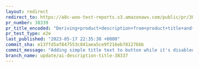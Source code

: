 ```yaml
---
layout: redirect
redirect_to: https://a8c-woo-test-reports.s3.amazonaws.com/public/pr/38339/e2e/index.html
pr_number: 38339
pr_title_encoded: "Deriving+product+description+from+product+title+and+removing+advanced+form"
pr_test_type: e2e
last_published: "2023-05-17 22:35:30 +0000"
commit_sha: e13ffd5af847553c841aea5ce9f216eb781276bb
commit_message: "Adding simple title text to button while it's disabled"
branch_name: update/ai-description-title-38337
---
```

